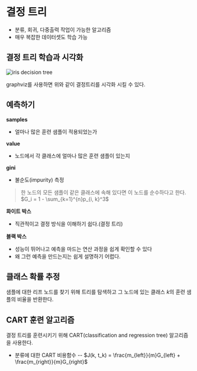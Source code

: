 # 결정 트리

- 분류, 회귀, 다중출력 작업이 가능한 알고리즘
- 매우 복잡한 데이터셋도 학습 가능

## 결정 트리 학습과 시각화

![iris decision tree](https://2bhapby.github.io/images/iris_decision_tree.PNG)

graphviz를 사용하면 위와 같이 결정트리를 시각화 시킬 수 있다.

## 예측하기

**samples**
- 얼마나 많은 훈련 샘플이 적용되었는가

**value**
- 노드에서 각 클래스에 얼마나 많은 훈련 샘플이 있는지

**gini**
- 불순도(impurity) 측정
> 한 노드의 모든 샘플이 같은 클래스에 속해 있다면 이 노드를 순수하다고 한다.
> $G_i = 1 - \sum_{k=1}^{n}p_{i, k}^3$

**화이트 박스**
- 직관적이고 결정 방식을 이해하기 쉽다.(결정 트리)

**블랙 박스**
- 성능이 뛰어나고 예측을 마드는 연산 과정을 쉽게 확인할 수 있다
- 왜 그런 예측을 만드는지는 쉽게 설명하기 어렵다.

## 클래스 확률 추정

샘플에 대한 리프 노드를 찾기 위해 트리를 탐색하고 그 노드에 있는 클래스 $k$의 훈련 샘플의 비율을 반환한다.

## CART 훈련 알고리즘

결정 트리를 훈련시키기 위해 CART(classification and regression tree) 알고리즘을 사용한다.

- 분류에 대한 CART 비용함수
-- $J(k, t_k) = \frac{m_{left}}{m}G_{left} + \frac{m_{right}}{m}G_{right}$
<!--stackedit_data:
eyJoaXN0b3J5IjpbLTE4NDE1MjY3MTksMjAyOTA3NjUyNiwtNT
M2NDQwMDM1LC0yMDg4NzQ2NjEyXX0=
-->